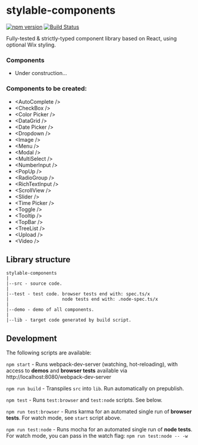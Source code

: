 # stylable-components
[![npm version](https://badge.fury.io/js/stylable-components.svg)](https://www.npmjs.com/package/stylable-components)
[![Build Status](https://travis-ci.org/wix/stylable-components.svg?branch=master)](https://travis-ci.org/wix/stylable-components)

<!-- [![Sauce Test Status](https://saucelabs.com/buildstatus/WixReactComponents)](https://saucelabs.com/u/WixReactComponents) -->
<!-- [![Sauce Test SKtatus](https://saucelabs.com/browser-matrix/WixReactComponents.svg)](https://saucelabs.com/u/WixReactComponents) -->

Fully-tested & strictly-typed component library based on React, using optional Wix styling.

### Components
- Under construction...

### Components to be created:
- &lt;AutoComplete /&gt;
- &lt;CheckBox /&gt;
- &lt;Color Picker /&gt;
- &lt;DataGrid /&gt;
- &lt;Date Picker /&gt;
- &lt;Dropdown /&gt;
- &lt;Image /&gt;
- &lt;Menu /&gt;
- &lt;Modal /&gt;
- &lt;MultiSelect /&gt;
- &lt;NumberInput /&gt;
- &lt;PopUp /&gt;
- &lt;RadioGroup /&gt;
- &lt;RichTextInput /&gt;
- &lt;ScrollView /&gt;
- &lt;Slider /&gt;
- &lt;Time Picker /&gt;
- &lt;Toggle /&gt;
- &lt;Tooltip /&gt;
- &lt;TopBar /&gt;
- &lt;TreeList /&gt;
- &lt;Upload /&gt;
- &lt;Video /&gt;

## Library structure
```
stylable-components
|
|--src - source code.
|
|--test - test code. browser tests end with: spec.ts/x
|                    node tests end with: .node-spec.ts/x
|
|--demo - demo of all components.
|
|--lib - target code generated by build script.
```

## Development

The following scripts are available:

`npm start` -
Runs webpack-dev-server (watching, hot-reloading), with access to **demos** and **browser tests** available via http://localhost:8080/webpack-dev-server

`npm run build` -
Transpiles `src` into `lib`. Run automatically on prepublish.

`npm test` -
Runs `test:browser` and `test:node` scripts. See below.

`npm run test:browser` -
Runs karma for an automated single run of **browser tests**. For watch mode, see `start` script above.

`npm run test:node` -
Runs mocha for an automated single run of **node tests**.
For watch mode, you can pass in the watch flag: `npm run test:node -- -w`

